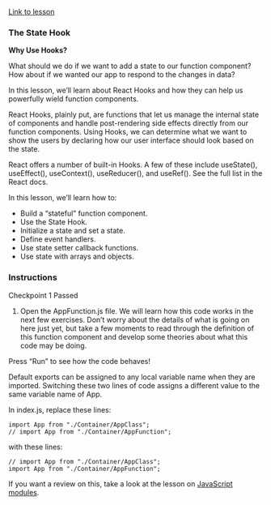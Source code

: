 [Link to lesson](https://www.codecademy.com/courses/react-101/lessons/the-state-hook/exercises/why-use-hooks)



### The State Hook

**Why Use Hooks?**

What should we do if we want to add a state to our function component? How about if we wanted our app to respond to the changes in data?

In this lesson, we’ll learn about React Hooks and how they can help us powerfully wield function components.

React Hooks, plainly put, are functions that let us manage the internal state of components and handle post-rendering side effects directly from our function components. Using Hooks, we can determine what we want to show the users by declaring how our user interface should look based on the state.

React offers a number of built-in Hooks. A few of these include useState(), useEffect(), useContext(), useReducer(), and useRef(). See the full list in the React docs.

In this lesson, we’ll learn how to:

- Build a “stateful” function component.
- Use the State Hook.
- Initialize a state and set a state.
- Define event handlers.
- Use state setter callback functions.
- Use state with arrays and objects.


### Instructions
Checkpoint 1 Passed

1. Open the AppFunction.js file. We will learn how this code works in the next few exercises. Don’t worry about the details of what is going on here just yet, but take a few moments to read through the definition of this function component and develop some theories about what this code may be doing.

Press “Run” to see how the code behaves!

Default exports can be assigned to any local variable name when they are imported. Switching these two lines of code assigns a different value to the same variable name of App.

In index.js, replace these lines:
```
import App from "./Container/AppClass";
// import App from "./Container/AppFunction";
```
with these lines:
```
// import App from "./Container/AppClass";
import App from "./Container/AppFunction";
```
If you want a review on this, take a look at the lesson on [JavaScript modules](https://www.codecademy.com/enrolled/courses/introduction-to-javascript).

